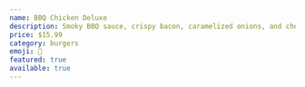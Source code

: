 ```yaml
---
name: BBQ Chicken Deluxe
description: Smoky BBQ sauce, crispy bacon, caramelized onions, and cheddar cheese
price: $15.99
category: burgers
emoji: 🥓
featured: true
available: true
---
```

